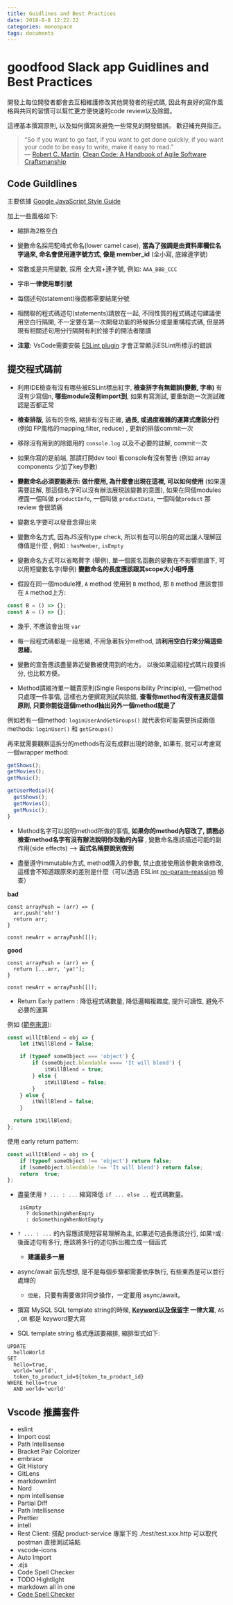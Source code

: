 ```yaml
---
title: Guidlines and Best Practices
date: 2018-8-8 12:22:22
categories: monospace
tags: documents
---
```


# goodfood Slack app Guidlines and Best Practices

開發上每位開發者都會去互相維護修改其他開發者的程式碼, 因此有良好的寫作風格與共同的習慣可以幫忙更方便快速的code review以及除錯。

這裡基本撰寫原則, 以及如何撰寫來避免一些常見的開發錯誤。 歡迎補充與指正。

> “So if you want to go fast, if you want to get done quickly, if you want your code to be easy to write, make it easy to read.”  
― [Robert C. Martin](https://www.goodreads.com/author/show/45372.Robert_C_Martin), [Clean Code: A Handbook of Agile Software Craftsmanship](https://www.goodreads.com/work/quotes/3779106)


## Code Guildlines

主要依據 [Google JavaScript Style Guide](https://google.github.io/styleguide/jsguide.html)

加上一些風格如下:

- 縮排為2格空白

- 變數命名採用駝峰式命名(lower camel case), **當為了強調是由資料庫欄位名字過來, 命名會使用連字號方式, 像是 member_id** (全小寫, 底線連字號)

-  常數或是共用變數, 採用 全大寫+連字號, 例如:  `AAA_BBB_CCC`

- 字串**一律使用單引號**

- 每個述句(statement)後面都需要結尾分號

- 相關聯的程式碼述句(statements)請放在一起, 不同性質的程式碼述句建議使用空白行隔開,  不一定要在第一次開發功能的時候拆分或是重構程式碼, 但是將現有相關述句用分行隔開有利於接手的開法者閱讀

- **注意:** VsCode需要安裝 [ESLint plugin](https://marketplace.visualstudio.com/items?itemName=dbaeumer.vscode-eslint) 才會正常顯示ESLint所標示的錯誤

## 提交程式碼前

- 利用IDE檢查有沒有哪些被ESLint標出紅字, **檢查拼字有無錯誤(變數, 字串)** 有沒有少寫個n, **哪些module沒有import到**, 如果有寫測試, 要重新跑一次測試確認是否都正常

-  **檢查排版**, 該有的空格, 縮排有沒有正確,  **過長, 或過度複雜的運算式應該分行**(例如 FP風格的mapping,filter, reduce) , 更新的排版commit一次

-  移除沒有用到的除錯用的 `console.log` 以及不必要的註解,  commit一次

- 如果你寫的是前端, 那請打開dev tool 看console有沒有警告 (例如 array components 少加了key參數)

- **變數命名必須要能表示:  做什麼用, 為什麼會出現在這裡,  可以如何使用** (如果還需要註解, 那這個名字可以沒有辦法展現該變數的意圖), 如果在同個modules裡面一個叫做 `productInfo`, 一個叫做 `productData`,  一個叫做`product` 那 review 會很頭痛

- 變數名字要可以發音念得出來

- 變數命名方式, 因為JS沒有type check, 所以有些可以明白的寫出讓人理解回傳值是什麼 , 例如 : `hasMember`, `isEmpty`

- 變數命名方式可以省略贅字 (舉例),  單一個匿名函數的變數在不影響閱讀下, 可以用短變數名字(舉例)  **變數命名的長度應該跟其scope大小相呼應**

- 假設在同一個module裡,   `A` method 使用到 `B` method,  那 `B` method 應該會排在 `A` method上方: 

``` js
const B = () => {};
const A = () => {};
```

- 幾乎, 不應該會出現 `var`

- 每一段程式碼都是一段思緒, 不用急著拆分method, 請**利用空白行來分隔這些思緒**。

- 變數的宣告應該盡量靠近變數被使用到的地方。 以後如果這組程式碼片段要拆分, 也比較方便。

- Method請維持單一職責原則(Single Responsibility Principle), 一個method只處理一件事情, 這樣也方便撰寫測試與除錯, **查看你method有沒有違反這個原則, 只要你能從這個method抽出另外一個method就是了**

例如若有一個method: `loginUserAndGetGroups()` 就代表你可能需要拆成兩個methods: `loginUser()` 和 `getGroups()`

再來就需要觀察這拆分的methods有沒有成群出現的跡象, 如果有, 就可以考慮寫一個wrapper method: 

``` js
getShows();
getMovies();
getMusic();

getUserMedia(){
  getShows();
  getMovies();
  getMusic();
}
```

- Method名字可以說明method所做的事情, **如果你的method內容改了, 請務必檢查method名字有沒有辦法說明你改動的內容** ,  變數命名應該描述可能的副作用(side effects) --> **函式名稱要說到做到**

- 盡量遵守immutable方式, method傳入的參數, 禁止直接使用該參數來做修改, 這樣會不知道跟原來的差別是什麼（可以透過 ESLint [no-param-reassign](https://eslint.org/docs/rules/no-param-reassign#disallow-reassignment-of-function-parameters-no-param-reassign) 檢查） 

**bad**
```
const arrayPush = (arr) => {
  arr.push('oh!')
  return arr;
}

const newArr = arrayPush([]);
```
**good**
```
const arrayPush = (arr) => {
  return [...arr, 'ya!'];
}

const newArr = arrayPush([]);
```
- Return Early pattern : 降低程式碼數量,  降低邏輯複雜度,  提升可讀性, 避免不必要的運算

例如 ([範例來源](https://forum.freecodecamp.org/t/the-return-early-pattern/19364)): 

``` js
const willItBlend = obj => { 
	let itWillBlend = false; 

	if (typeof someObject === 'object') { 
		if (someObject.blendable ==== 'It will blend') { 
			itWillBlend = true; 
		} else { 
			itWillBlend = false; 
		} 
	} else { 
		itWillBlend = false;
	}

  return itWillBlend; 
};
```

使用 early return pattern: 

``` js
const willItBlend = obj => { 
	if (typeof someObject !== 'object') return false;
	if (someObject.blendable !== 'It will blend') return false;
	return  true; 
};
```
- 盡量使用 `? ... : ...` 縮寫降低 `if ... else ..` 程式碼數量。

```
    isEmpty
      ? doSomethingWhenEmpty
      : doSomethingWhenNotEmpty
```

- `? ... : ...` 的內容應該簡短容易理解為主,  如果述句過長應該分行, 如果`?`或`:`後面述句有多行, 應該將多行的述句拆出獨立成一個函式
    - **建議最多一層**   

- async/await 前先想想, 是不是每個步驟都需要依序執行, 有些東西是可以並行處理的
    - `但是`，只要有需要做非同步操作，一定要用 async/await。


- 撰寫 MySQL SQL template string的時候, **[Keyword以及保留字](https://dev.mysql.com/doc/refman/8.0/en/keywords.html) 一律大寫**,   `AS` , `OR` 都是 keyword要大寫

- SQL template string 格式應該要縮排, 縮排型式如下: 

```
UPDATE 
  helloWorld
SET 
  hello=true,
  world='world',
  token_to_product_id=${token_to_product_id}
WHERE hello=true
  AND world='world'
```

## Vscode 推薦套件
* eslint
* Import cost
* Path Intellisense
* Bracket Pair Colorizer
* embrace
* Git History
* GitLens
* markdownlint
* Nord
* npm intellisense
* Partial Diff
* Path Intellisense
* Prettier
* intell
* Rest Client: 搭配 product-service 專案下的 ./test/test.xxx.http 可以取代 postman 直接測試端點
* vscode-icons
* Auto Import
* .ejs
* Code Spell Checker
* TODO Hightlight
* markdown all in one
* [Code Spell Checker](https://marketplace.visualstudio.com/items?itemName=streetsidesoftware.code-spell-checker)
